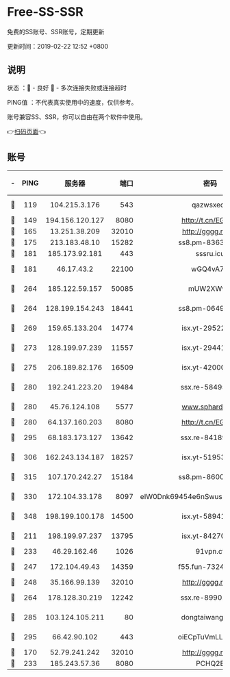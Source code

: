 # Free-SS-SSR

免费的SS账号、SSR账号，定期更新

更新时间：2019-02-22 12:52 +0800

## 说明

状态     ：🙂 - 良好 🙁 - 多次连接失败或连接超时

PING值   ：不代表真实使用中的速度，仅供参考。

账号兼容SS、SSR，你可以自由在两个软件中使用。

👉[扫码页面](https://liesauer.github.io/free-ss-ssr.github.io/)👈

## 账号

|-|PING|服务器|端口|密码|加密方式|区域|
|:----:|:----:|:-----:|-----:|:----:|:----:|:----:|
|🙂|119|104.215.3.176|543|qazwsxedc|aes-256-gcm|JP|
|🙂|149|194.156.120.127|8080|http://t.cn/EGJIyrl|rc4-md5|RU|
|🙂|165|13.251.38.209|32010|http://gggg.rocks|chacha20|SG|
|🙂|175|213.183.48.10|15282|ss8.pm-83634302|rc4-md5|RU|
|🙂|181|185.173.92.181|443|sssru.icu|rc4-md5|RU|
|🙂|181|46.17.43.2|22100|wGQ4vA7D|aes-256-gcm|RU|
|🙂|264|185.122.59.157|50085|mUW2XWw8|aes-256-cfb|GB|
|🙂|264|128.199.154.243|18441|ss8.pm-06496894|aes-256-cfb|SG|
|🙂|269|159.65.133.204|14774|isx.yt-29522015|aes-256-cfb|SG|
|🙂|273|128.199.97.239|11557|isx.yt-29441916|aes-256-cfb|SG|
|🙂|275|206.189.82.176|16509|isx.yt-42000315|aes-256-cfb|SG|
|🙂|280|192.241.223.20|19484|ssx.re-58495020|aes-256-cfb|US|
|🙂|280|45.76.124.108|5577|www.sphard.com|aes-256-cfb|AU|
|🙂|280|64.137.160.203|8080|http://t.cn/EGJIyrl|rc4-md5|CA|
|🙂|295|68.183.173.127|13642|ssx.re-84189267|aes-256-cfb|US|
|🙂|306|162.243.134.187|18257|isx.yt-51953199|aes-256-cfb|US|
|🙂|315|107.170.242.27|15184|ss8.pm-86005038|aes-256-cfb|US|
|🙂|330|172.104.33.178|8097|eIW0Dnk69454e6nSwuspv9DmS201tQ0D|aes-256-cfb|SG|
|🙂|348|198.199.100.178|14500|isx.yt-58941440|aes-256-cfb|US|
|🙂|211|198.199.97.237|13795|isx.yt-84270980|aes-256-cfb|US|
|🙂|233|46.29.162.46|1026|91vpn.cf|rc4-md5|RU|
|🙂|247|172.104.49.43|14359|f55.fun-73245889|aes-256-cfb|SG|
|🙂|248|35.166.99.139|32010|http://gggg.rocks|chacha20|US|
|🙂|264|178.128.30.219|12242|ssx.re-89901367|aes-256-cfb|SG|
|🙂|285|103.124.105.211|80|dongtaiwang.com|aes-256-cfb|US|
|🙂|295|66.42.90.102|443|oiECpTuVmLLxk4Ts|aes-256-cfb|US|
|🙁|170|52.79.241.242|32010|http://gggg.rocks|chacha20|KR|
|🙁|233|185.243.57.36|8080|PCHQ2E|rc4-md5|US|

